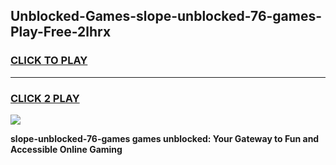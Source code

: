 
## Unblocked-Games-slope-unblocked-76-games-Play-Free-2lhrx
<h3>
<a href="https://premium76.site?title=slope-unblocked-76-games&ref=20M">CLICK TO PLAY</a></h3>
<hr>

<h3>
<a href="https://premium76.site?title=slope-unblocked-76-games&ref=20M">CLICK 2 PLAY</a>
  
</h3>

<a href="https://premium76.site?title=slope-unblocked-76-games&ref=19M"><img src="https://clearcache.store/games.png"></a>


**slope-unblocked-76-games games unblocked: Your Gateway to Fun and Accessible Online Gaming**
